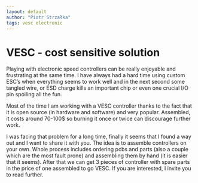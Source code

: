 ```yaml
---
layout: default
author: "Piotr Strzałka"
tags: vesc electronic 
---
```


# VESC - cost sensitive solution

Playing with electronic speed controllers can be really enjoyable and frustrating at the same time. I have always had a hard time using custom ESC’s when everything seems to work well and in the next second some tangled wire, or ESD charge kills an important chip or even one crucial I/O pin spoiling all the fun.

Most of the time I am working with a VESC controller thanks to the fact that it is open source (in hardware and software) and very popular. Assembled, it costs around 70-100$ so burning it once or twice can discourage further work.

I was facing that problem for a long time, finally it seems that I found a way out and I want to share it with you. The idea is to assemble controllers on your own. Whole process includes ordering pcbs and parts (also a couple which are the most fault prone) and assembling them by hand (it is easier that it seems). After that we can get 3 pieces of controller with spare parts in the price of one assembled to go VESC. If you are interested, I invite you to read further.


